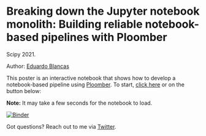 # Breaking down the Jupyter notebook monolith: Building reliable notebook-based pipelines with Ploomber

Scipy 2021.

Author: [Eduardo Blancas](https://twitter.com/edublancas)


This poster is an interactive notebook that shows how to develop a notebook-based pipeline using [Ploomber](https://github.com/ploomber/ploomber). To start, [click here]((https://mybinder.org/v2/gh/edublancas/scipy-2021/main?urlpath=lab/tree/index.ipynb)) or on the button below:

**Note:** It may take a few seconds for the notebook to load.

[![Binder](https://mybinder.org/badge_logo.svg)](https://mybinder.org/v2/gh/edublancas/scipy-2021/main?urlpath=lab/tree/index.ipynb)


Got questions? Reach out to me via [Twitter](https://twitter.com/edublancas).

